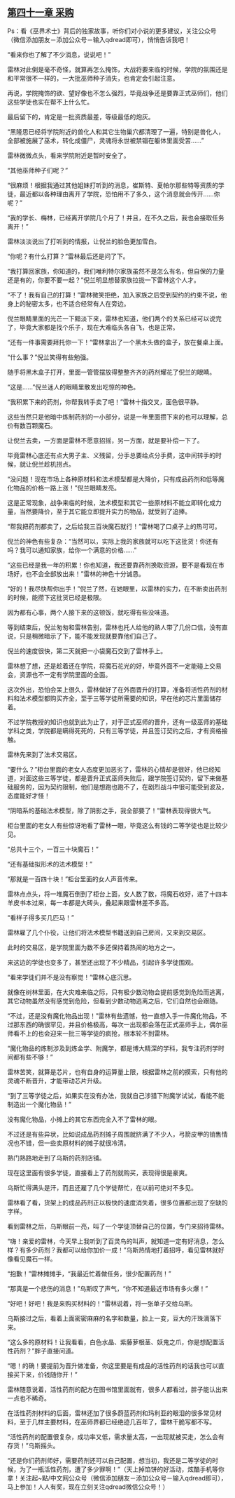 ## [第四十一章 采购](https://www.xxbiquge.com/11_11222/5428821.html)


  Ps：看《巫界术士》背后的独家故事，听你们对小说的更多建议，关注公众号（微信添加朋友－添加公众号－输入qdread即可），悄悄告诉我吧！

  “看来你也了解了不少消息，说说吧！”

  雷林对此倒是毫不奇怪，就算再怎么掩饰，大战将要来临的时候，学院的氛围还是和平常很不一样的，一大批巫师种子消失，也肯定会引起注意。

  再说，学院掩饰的欲、望好像也不怎么强烈，毕竟战争还是要靠正式巫师们，他们这些学徒也实在帮不上什么忙。

  最后留下的，肯定是一批资质最差，等级最低的炮灰。

  “黑隆思已经将学院附近的兽化人和其它生物巢穴都清理了一遍，特别是兽化人，全部被施展了巫术，转化成僵尸，灵魂将永世被禁锢在躯体里面受苦……”

  雷林微微点头，看来学院附近是暂时安全了。

  “其他巫师种子们呢？”

  “很麻烦！根据我通过其他姐妹打听到的消息，崔斯特、夏帕尔那些特等资质的学徒，最近都以各种理由离开了学院，恐怕用不了多久，这个消息就会传开……你呢？”

  “我的学长、梅林，已经离开学院几个月了！并且，在不久之后，我也会接取任务离开！”

  雷林淡淡说出了打听到的情报，让倪兰的脸色更加雪白。

  “你呢？有什么打算？”雷林最后还是问了下。

  “我打算回家族，你知道的，我们唯利特尔家族虽然不是怎么有名，但自保的力量还是有的，你要不要一起？”倪兰明显想替家族拉拢一下雷林这个人才。

  “不了！我有自己的打算！”雷林微笑拒绝，加入家族之后受到契约的约束不说，他身上的秘密太多，也不适合经常有人在旁边。

  倪兰眼睛里面的光芒一下黯淡下来，雷林也知道，他们两个的关系已经可以说完了，毕竟大家都是找个乐子，现在大难临头各自飞，也是正常。

  “还有一件事需要拜托你一下！”雷林拿出了一个黑木头做的盒子，放在餐桌上面。

  “什么事？”倪兰笑得有些勉强。

  随手将黑木盒子打开，里面一管管摆放得整整齐齐的药剂耀花了倪兰的眼睛。

  “这是……”倪兰迷人的眼睛里散发出吃惊的神色。

  “我积累下来的药剂，你帮我转手卖了吧！”雷林十指交叉，面色很平静。

  这些当然只是他暗中炼制药剂的一小部分，说是一年里面攒下来的也可以理解，总价有数百颗魔石。

  让倪兰去卖，一方面是雷林不愿意招摇，另一方面，就是要补偿一下了。

  毕竟雷林心底还有点大男子主、义残留，分手总要给点分手费，这中间转手的时候，就让倪兰趁机捞点。

  “没问题！现在市场上各种原材料和法术模型都是大降价，只有成品药剂和低等魔化物品的价格一路上涨！”倪兰眼睛发亮。

  这是正常现象，战争来临的时候，法术模型和其它一些原材料不能立即转化成力量，当然要降价，至于其它能立即提升实力的物品，就受到了追捧。

  “帮我把药剂都卖了，之后给我三百块魔石就行！”雷林喝了口桌子上的热可可。

  倪兰的神色有些复杂：“当然可以，实际上我的家族就可以吃下这批货！你还有吗？我可以通知家族，给你一个满意的价格……”

  “这些已经是我一年的积累！你也知道，我还要靠药剂换取资源，要不是看现在市场好，也不会全部放出来！”雷林的神色十分诚恳。

  “好的！我尽快帮你出手！”倪兰了然，在她眼里，以雷林的实力，在不断卖出药剂的时候，能攒下这批货已经是极限。

  因为都有心事，两个人接下来的这顿饭，就吃得有些没味道。

  等到结束后，倪兰匆匆和雷林告别，雷林也托人给他的熟人带了几份口信，没有直说，只是稍微暗示了下，能不能发现就要靠他们自己了。

  倪兰的速度很快，第二天就把一小袋魔石交到了雷林手上。

  雷林想了想，还是趁着还在学院，将魔石花光的好，毕竟外面不一定能碰上交易会，资源也不一定有学院里面的全面。

  这次外出，恐怕会呆上很久，雷林做好了在外面晋升的打算，准备将活性药剂的材料和法术模型都购买齐全，至于三等学徒所需要的知识，早在他的芯片里面储存着。

  不过学院教授的知识也就到此为止了，对于正式巫师的晋升，还有一级巫师的基础学科之类，学院都是瞒得死死的，只有三等学徒，并且签订契约之后，才有资格接触。

  雷林先来到了法术交易区。

  “要什么？”柜台里面的老女人态度更加恶劣了，雷林的心情却是很好，他已经知道，对面这些三等学徒，都是晋升正式巫师失败后，跟学院签订契约，留下来做基础服务的，因为契约限制，他们是想跑也跑不了，在剧烈战斗中很可能受到波及，态度能好才怪！

  “阴暗系的基础法术模型，除了阴影之手，我全部要了！”雷林表现得很大气。

  柜台里面的老女人有些惊讶地看了雷林一眼，毕竟这么有钱的二等学徒也是比较少见。

  “总共十三个，一百三十块魔石！”

  “还有基础拟形术的法术模型！”

  “那就是一百四十块！”柜台里面的女人声音传来。

  雷林点点头，将一堆魔石倒到了柜台上面，女人数了数，将魔石收好，递了十四本羊皮书本过来，每一本都是大砖头，叠起来跟雷林差不多高。

  “看样子得多买几匹马！”

  雷林雇了几个仆役，让他们将法术模型书籍送到自己房间，又来到交易区。

  此时的交易区，是学院里面为数不多还保持着热闹的地方之一。

  来这边的学徒也变多了，甚至还出现了不少精品，引起许多学徒围观。

  “看来学徒们并不是没有察觉！”雷林心底沉思。

  就像在树林里面，在大灾难来临之际，只有极少数动物会提前感觉到危险而逃离，其它动物虽然没有感觉到危险，但看到少数动物逃离之后，它们自然也会跟随。

  “不过，还是没有魔化物品出现！”雷林有些遗憾，他一直想入手一件魔化物品，不过那东西的确很罕见，并且价格极高，每次一出现都会落在正式巫师手上，偶尔巫师看不上的也会迎来一批三等学徒的疯抢，根本轮不到雷林。

  “魔化物品的炼制涉及到炼金学、附魔学，都是博大精深的学科，我专注药剂学时间都有些不够！”

  雷林苦笑，就算是芯片，也有自身的运算量上限，根据雷林之前的摸索，只有他的灵魂不断晋升，才能带动芯片升级。

  “到了三等学徒之后，如果实在没有办法，我就自己涉猎下附魔学试试，看能不能制造出一个魔化物品！”

  没有魔化物品，小摊上的其它东西完全入不了雷林的眼。

  不过还是有些异状，比如说成品药剂摊子周围就挤满了不少人，弓箭皮甲的销售情况也不错，但一些卖原材料的摊子就很冷清。

  熟门熟路地走到了乌斯的药剂店铺。

  现在这里面有很多学徒，直接看上了药剂就购买，表现得很是豪爽。

  乌斯忙得满头是汗，而且还雇了几个学徒帮忙，在以前可绝对不多见。

  雷林看了看，货架上的成品药剂正以极快的速度消失着，很多位置都出现了空缺的字样。

  看到雷林之后，乌斯眼前一亮，叫了一个学徒顶替自己的位置，专门来招待雷林。

  “嗨！亲爱的雷林，今天早上我听到了百灵鸟的叫声，就知道一定有好消息，怎么样？有多少药剂？我都可以给你加价一成！”乌斯热情地打着招呼，看见雷林就好像看见魔石一样。

  “抱歉！”雷林摊摊手，“我最近忙着做任务，很少配置药剂！”

  “那真是一个悲伤的消息！”乌斯叹了声气，“你不知道最近市场有多火爆！”

  “好吧！好吧！我是来购买材料的！”雷林说着，将一张单子交给乌斯。

  乌斯接过之后，看着上面密密麻麻的名字和数量，脸上一变，豆大的汗珠滴落下来。

  “这么多的原材料！让我看看，白色水晶、紫藤萝根茎、妖鬼之爪，你是想配置活性药剂？”胖子直接问道。

  “嗯！的确！要提前为晋升做准备，你这里要是有成品的活性药剂的话我也可以直接买下来，价钱随你开！”

  雷林随意说着，活性药剂的配方在图书馆里面就有，很多人都看过，胖子能认出来一点也不稀奇。

  在活性药剂材料的后面，雷林还加了很多蔚蓝药剂和玛利亚的眼泪的很多常见材料，至于几样主要材料，在巫师界都已经绝迹几百年了，雷林干脆写都不写。

  “活性药剂的配置很复杂，成功率又低，需求量太高，一出现就被买走，怎么会有存货！”乌斯摇头。

  “还是你们药剂师好，需要药剂还可以自己配置，想当初，我还是二等学徒的时候，为了一瓶活性药剂，遭了多少罪啊！”（天上掉馅饼的好活动，炫酷手机等你拿！关注起~點/中文网公众号（微信添加朋友－添加公众号－输入qdread即可），马上参加！人人有奖，现在立刻关注qdread微信公众号！）
